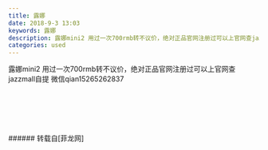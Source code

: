 ```yaml
---
title: 露娜
date: 2018-9-3 13:03
keywords: 露娜
description: 露娜mini2 用过一次700rmb转不议价，绝对正品官网注册过可以上官网查jazzmall自提 微信qian15265262837
categories: used
---
```

<td class="t_f" id="postmessage_1719093">

露娜mini2 用过一次700rmb转不议价，绝对正品官网注册过可以上官网查jazzmall自提 微信qian15265262837<br/>
<img alt="" border="0" class="zoom" data-cf-modified-acd6f2185ee85df5f20a920c-="" file="http://www.flw.ph/data/appbyme/upload/image/201809/03/0H9hHRPtQ64B.jpg" id="aimg_kiFYg" lazyloadthumb="1" onclick="" onmouseover="" src="http://www.flw.ph/data/appbyme/upload/image/201809/03/0H9hHRPtQ64B.jpg"/><br/>
<br/>
<img alt="" border="0" class="zoom" data-cf-modified-acd6f2185ee85df5f20a920c-="" file="http://www.flw.ph/data/appbyme/upload/image/201809/03/VUAwjFWVCNWQ.jpg" id="aimg_kMQ9w" lazyloadthumb="1" onclick="" onmouseover="" src="http://www.flw.ph/data/appbyme/upload/image/201809/03/VUAwjFWVCNWQ.jpg"/><br/>
<br/>
<img alt="" border="0" class="zoom" data-cf-modified-acd6f2185ee85df5f20a920c-="" file="http://www.flw.ph/data/appbyme/upload/image/201809/03/05dNb9e1T83M.jpg" id="aimg_OnrgR" lazyloadthumb="1" onclick="" onmouseover="" src="http://www.flw.ph/data/appbyme/upload/image/201809/03/05dNb9e1T83M.jpg"/><br/>
<br/>
<img alt="" border="0" class="zoom" data-cf-modified-acd6f2185ee85df5f20a920c-="" file="http://www.flw.ph/data/appbyme/upload/image/201809/03/rCoyUsGKY2zl.jpg" id="aimg_HaNqm" lazyloadthumb="1" onclick="" onmouseover="" src="http://www.flw.ph/data/appbyme/upload/image/201809/03/rCoyUsGKY2zl.jpg"/><br/>
<br/>
<img alt="" border="0" class="zoom" data-cf-modified-acd6f2185ee85df5f20a920c-="" file="http://www.flw.ph/data/appbyme/upload/image/201809/03/ZzwS27IpZiYP.jpg" id="aimg_SVRud" lazyloadthumb="1" onclick="" onmouseover="" src="http://www.flw.ph/data/appbyme/upload/image/201809/03/ZzwS27IpZiYP.jpg"/><br/>
<br/>
</td>
###### 转载自[菲龙网]